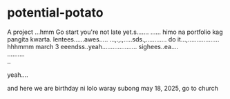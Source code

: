 # potential-potato
A project
...hmm
Go start you're not late yet.s.......
......
himo na portfolio kag pangita kwarta. lentees......awes.....
...,.,.,.....sds.,............
do it...,..................
 hhhmmm march 3 eeendss..yeah....................
 sighees..ea....
 <br>..........
 <br>..

 yeah....

 and here we are birthday ni lolo waray subong may 18, 2025, go to church
<!-- I will start today freelancing and VA help meqq....

help me help me helpppp..

mashed potato
heyy

hello. s.
